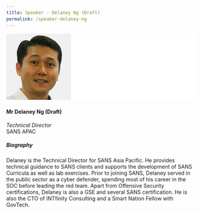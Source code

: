 ```yaml
---
title: Speaker - Delaney Ng (Draft)
permalink: /speaker-delaney-ng
---
```

![Delaney Ng](/images/speakers/Ng-Delaney.jpg)

#### **Mr Delaney Ng (Draft)**

*Technical Director*  
SANS APAC

##### **Biography**

Delaney is the Technical Director for SANS Asia Pacific. He provides technical guidance to SANS clients and supports the development of SANS Curricula as well as lab exercises. Prior to joining SANS, Delaney served in the public sector as a cyber defender, spending most of his career in the SOC before leading the red team. Apart from Offensive Security certifications, Delaney is also a GSE and several SANS certification. He is also the CTO of INTfinity Consulting and a Smart Nation Fellow with GovTech.